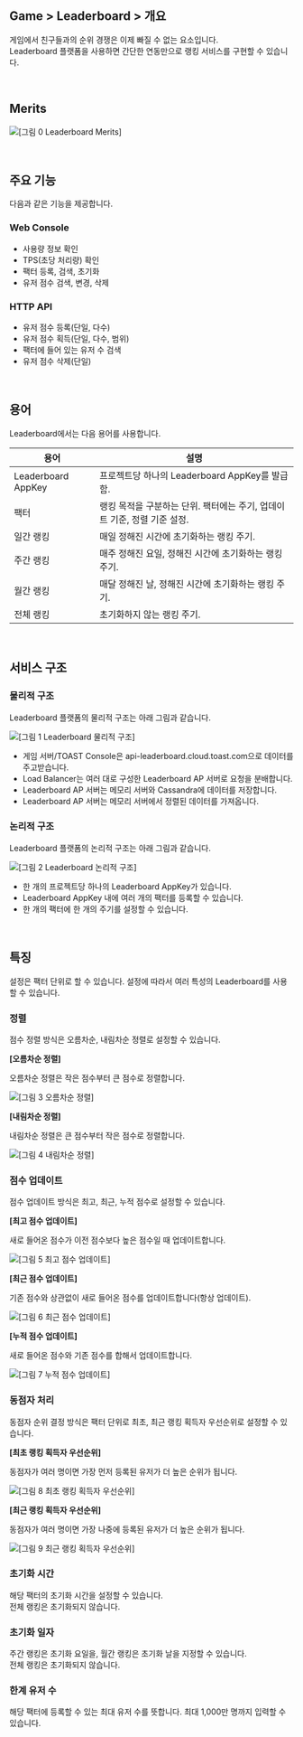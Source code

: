 ## Game > Leaderboard > 개요

게임에서 친구들과의 순위 경쟁은 이제 빠질 수 없는 요소입니다.<br>
Leaderboard 플랫폼을 사용하면 간단한 연동만으로 랭킹 서비스를 구현할 수 있습니다.

<br>

## Merits

![[그림 0 Leaderboard Merits]](http://static.toastoven.net/prod_leaderboardv2/newMerits_kr.png)

<br>

## 주요 기능

다음과 같은 기능을 제공합니다.

### Web Console

- 사용량 정보 확인
- TPS(초당 처리량) 확인
- 팩터 등록, 검색, 초기화
- 유저 점수 검색, 변경, 삭제

### HTTP API

- 유저 점수 등록(단일, 다수)
- 유저 점수 획득(단일, 다수, 범위)
- 팩터에 들어 있는 유저 수 검색
- 유저 점수 삭제(단일)

<br>

## 용어

Leaderboard에서는 다음 용어를 사용합니다.

| 용어 | 설명 |
| --- | --- |
| Leaderboard AppKey |	프로젝트당 하나의 Leaderboard AppKey를 발급함. |
| 팩터 |	랭킹 목적을 구분하는 단위. 팩터에는 주기, 업데이트 기준, 정렬 기준 설정. |
| 일간 랭킹 | 매일 정해진 시간에 초기화하는 랭킹 주기. |
| 주간 랭킹 | 매주 정해진 요일, 정해진 시간에 초기화하는 랭킹 주기. |
| 월간 랭킹 | 매달 정해진 날, 정해진 시간에 초기화하는 랭킹 주기. |
| 전체 랭킹 | 초기화하지 않는 랭킹 주기. |

<br>

## 서비스 구조

### 물리적 구조

Leaderboard 플랫폼의 물리적 구조는 아래 그림과 같습니다.

![[그림 1 Leaderboard 물리적 구조]](http://static.toastoven.net/prod_leaderboardv2/overview_1.png)

- 게임 서버/TOAST Console은 api-leaderboard.cloud.toast.com으로 데이터를 주고받습니다.
- Load Balancer는 여러 대로 구성한 Leaderboard AP 서버로 요청을 분배합니다.
- Leaderboard AP 서버는 메모리 서버와 Cassandra에 데이터를 저장합니다.
- Leaderboard AP 서버는 메모리 서버에서 정렬된 데이터를 가져옵니다.

### 논리적 구조

Leaderboard 플랫폼의 논리적 구조는 아래 그림과 같습니다.

![[그림 2 Leaderboard 논리적 구조]](http://static.toastoven.net/prod_leaderboardv2/overview_2.png)

- 한 개의 프로젝트당 하나의 Leaderboard AppKey가 있습니다.
- Leaderboard AppKey 내에 여러 개의 팩터를 등록할 수 있습니다.
- 한 개의 팩터에 한 개의 주기를 설정할 수 있습니다.

<br>

## 특징

설정은 팩터 단위로 할 수 있습니다. 설정에 따라서 여러 특성의 Leaderboard를 사용할 수 있습니다.

###  정렬

점수 정렬 방식은 오름차순, 내림차순 정렬로 설정할 수 있습니다.

**[오름차순 정렬]**

오름차순 정렬은 작은 점수부터 큰 점수로 정렬합니다.

![[그림 3 오름차순 정렬]](http://static.toastoven.net/prod_leaderboardv2/overview_3.png)

**[내림차순 정렬]**

내림차순 정렬은 큰 점수부터 작은 점수로 정렬합니다.

![[그림 4 내림차순 정렬]](http://static.toastoven.net/prod_leaderboardv2/overview_4.png)

### 점수 업데이트

점수 업데이트 방식은 최고, 최근, 누적 점수로 설정할 수 있습니다.

**[최고 점수 업데이트]**

새로 들어온 점수가 이전 점수보다 높은 점수일 때 업데이트합니다.

![[그림 5 최고 점수 업데이트]](http://static.toastoven.net/prod_leaderboardv2/overview_5.png)

**[최근 점수 업데이트]**

기존 점수와 상관없이 새로 들어온 점수를 업데이트합니다(항상 업데이트).

![[그림 6 최근 점수 업데이트]](http://static.toastoven.net/prod_leaderboardv2/overview_6.png)

**[누적 점수 업데이트]**

새로 들어온 점수와 기존 점수를 합해서 업데이트합니다.

![[그림 7 누적 점수 업데이트]](http://static.toastoven.net/prod_leaderboardv2/overview_7.png)

### 동점자 처리

동점자 순위 결정 방식은 팩터 단위로 최초, 최근 랭킹 획득자 우선순위로 설정할 수 있습니다.

**[최초 랭킹 획득자 우선순위]**

동점자가 여러 명이면 가장 먼저 등록된 유저가 더 높은 순위가 됩니다.

![[그림 8 최초 랭킹 획득자 우선순위]](http://static.toastoven.net/prod_leaderboardv2/overview_8.png)

**[최근 랭킹 획득자 우선순위]**

동점자가 여러 명이면 가장 나중에 등록된 유저가 더 높은 순위가 됩니다.

![[그림 9 최근 랭킹 획득자 우선순위]](http://static.toastoven.net/prod_leaderboardv2/overview_9.png)

### 초기화 시간

해당 팩터의 초기화 시간을 설정할 수 있습니다.<br>
전체 랭킹은 초기화되지 않습니다.

### 초기화 일자

주간 랭킹은 초기화 요일을, 월간 랭킹은 초기화 날을 지정할 수 있습니다.<br>
전체 랭킹은 초기화되지 않습니다.

### 한계 유저 수

해당 팩터에 등록할 수 있는 최대 유저 수를 뜻합니다. 최대 1,000만 명까지 입력할 수 있습니다.